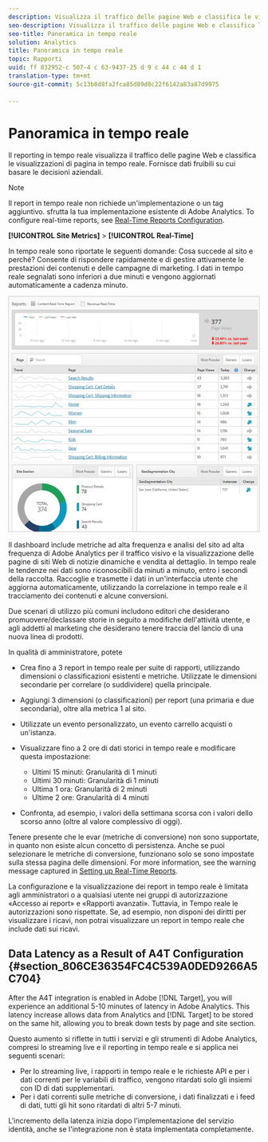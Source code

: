 ```yaml
---
description: Visualizza il traffico delle pagine Web e classifica le visualizzazioni di pagina in tempo reale. Fornisce dati fruibili su cui basare le decisioni aziendali.
seo-description: Visualizza il traffico delle pagine Web e classifica le visualizzazioni di pagina in tempo reale. Fornisce dati fruibili su cui basare le decisioni aziendali.
seo-title: Panoramica in tempo reale
solution: Analytics
title: Panoramica in tempo reale
topic: Rapporti
uuid: ff 832952-c 507-4 c 63-9437-25 d 9 c 44 c 44 d 1
translation-type: tm+mt
source-git-commit: 5c13b8d8fa2fca85d89d0c22f6142a83a87d9975

---
```



# Panoramica in tempo reale

Il reporting in tempo reale visualizza il traffico delle pagine Web e classifica le visualizzazioni di pagina in tempo reale. Fornisce dati fruibili su cui basare le decisioni aziendali.

>[!NOTE]
>
>Il report in tempo reale non richiede un'implementazione o un tag aggiuntivo. sfrutta la tua implementazione esistente di Adobe Analytics. To configure real-time reports, see [Real-Time Reports Configuration](../../components/c-real-time-reporting/t-realtime-admin.md#task_1CD03E9B6BDB48B08E9E612183557F40).

**[!UICONTROL Site Metrics]** &gt; **[!UICONTROL Real-Time]**

In tempo reale sono riportate le seguenti domande: Cosa succede al sito e perché? Consente di rispondere rapidamente e di gestire attivamente le prestazioni dei contenuti e delle campagne di marketing. I dati in tempo reale segnalati sono inferiori a due minuti e vengono aggiornati automaticamente a cadenza minuto.

![](assets/report-realtime.png)

Il dashboard include metriche ad alta frequenza e analisi del sito ad alta frequenza di Adobe Analytics per il traffico visivo e la visualizzazione delle pagine di siti Web di notizie dinamiche e vendita al dettaglio. In tempo reale le tendenze nei dati sono riconoscibili da minuti a minuto, entro i secondi della raccolta. Raccoglie e trasmette i dati in un'interfaccia utente che aggiorna automaticamente, utilizzando la correlazione in tempo reale e il tracciamento dei contenuti e alcune conversioni.

Due scenari di utilizzo più comuni includono editori che desiderano promuovere/declassare storie in seguito a modifiche dell'attività utente, e agli addetti al marketing che desiderano tenere traccia del lancio di una nuova linea di prodotti.

In qualità di amministratore, potete

* Crea fino a 3 report in tempo reale per suite di rapporti, utilizzando dimensioni o classificazioni esistenti e metriche. Utilizzate le dimensioni secondarie per correlare (o suddividere) quella principale.
* Aggiungi 3 dimensioni (o classificazioni) per report (una primaria e due secondaria), oltre alla metrica 1 al sito.
* Utilizzate un evento personalizzato, un evento carrello acquisti o un'istanza.
* Visualizzare fino a 2 ore di dati storici in tempo reale e modificare questa impostazione:

   * Ultimi 15 minuti: Granularità di 1 minuti
   * Ultimi 30 minuti: Granularità di 1 minuti
   * Ultima 1 ora: Granularità di 2 minuti
   * Ultime 2 ore: Granularità di 4 minuti

* Confronta, ad esempio, i valori della settimana scorsa con i valori dello scorso anno (oltre al valore complessivo di oggi).

Tenere presente che le evar (metriche di conversione) non sono supportate, in quanto non esiste alcun concetto di persistenza. Anche se puoi selezionare le metriche di conversione, funzionano solo se sono impostate sulla stessa pagina delle dimensioni. For more information, see the warning message captured in [Setting up Real-Time Reports](../../components/c-real-time-reporting/t-realtime-admin.md#task_1CD03E9B6BDB48B08E9E612183557F40).

La configurazione e la visualizzazione dei report in tempo reale è limitata agli amministratori o a qualsiasi utente nei gruppi di autorizzazione «Accesso ai report» e «Rapporti avanzati». Tuttavia, in Tempo reale le autorizzazioni sono rispettate. Se, ad esempio, non disponi dei diritti per visualizzare i ricavi, non potrai visualizzare un report in tempo reale che include dati sui ricavi.

## Data Latency as a Result of A4T Configuration {#section_806CE36354FC4C539A0DED9266A5C704}

After the A4T integration is enabled in Adobe [!DNL Target], you will experience an additional 5-10 minutes of latency in Adobe Analytics. This latency increase allows data from Analytics and [!DNL Target] to be stored on the same hit, allowing you to break down tests by page and site section.

Questo aumento si riflette in tutti i servizi e gli strumenti di Adobe Analytics, compresi lo streaming live e il reporting in tempo reale e si applica nei seguenti scenari:

* Per lo streaming live, i rapporti in tempo reale e le richieste API e per i dati correnti per le variabili di traffico, vengono ritardati solo gli insiemi con ID di dati supplementari.
* Per i dati correnti sulle metriche di conversione, i dati finalizzati e i feed di dati, tutti gli hit sono ritardati di altri 5-7 minuti.

L'incremento della latenza inizia dopo l'implementazione del servizio identità, anche se l'integrazione non è stata implementata completamente.
